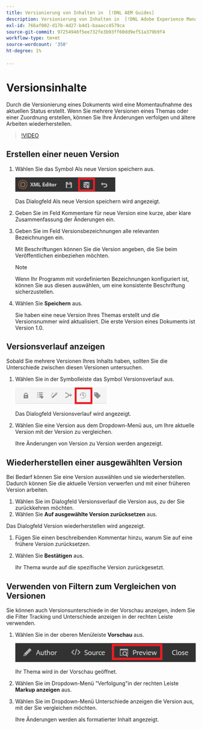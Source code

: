 ```yaml
---
title: Versionierung von Inhalten in  [!DNL AEM Guides]
description: Versionierung von Inhalten in  [!DNL Adobe Experience Manager Guides]
exl-id: 766af002-d17b-4d27-b4d1-baaacc4579ca
source-git-commit: 97254946f5ee732fe3b93ff60dd9ef51a379b9f4
workflow-type: tm+mt
source-wordcount: '350'
ht-degree: 1%

---
```


# Versionsinhalte

Durch die Versionierung eines Dokuments wird eine Momentaufnahme des aktuellen Status erstellt. Wenn Sie mehrere Versionen eines Themas oder einer Zuordnung erstellen, können Sie Ihre Änderungen verfolgen und ältere Arbeiten wiederherstellen.

>[!VIDEO](https://video.tv.adobe.com/v/336724?quality=12&learn=on)

## Erstellen einer neuen Version

1. Wählen Sie das Symbol Als neue Version speichern aus.

   ![Symbol &quot;Als neue Version speichern&quot;](images/common/save-as-new-version.png)

   Das Dialogfeld Als neue Version speichern wird angezeigt.

1. Geben Sie im Feld Kommentare für neue Version eine kurze, aber klare Zusammenfassung der Änderungen ein.
1. Geben Sie im Feld Versionsbezeichnungen alle relevanten Bezeichnungen ein.

   Mit Beschriftungen können Sie die Version angeben, die Sie beim Veröffentlichen einbeziehen möchten.

   >[!NOTE]
   >
   >Wenn Ihr Programm mit vordefinierten Bezeichnungen konfiguriert ist, können Sie aus diesen auswählen, um eine konsistente Beschriftung sicherzustellen.

1. Wählen Sie **Speichern** aus.

   Sie haben eine neue Version Ihres Themas erstellt und die Versionsnummer wird aktualisiert. Die erste Version eines Dokuments ist Version 1.0.

## Versionsverlauf anzeigen

Sobald Sie mehrere Versionen Ihres Inhalts haben, sollten Sie die Unterschiede zwischen diesen Versionen untersuchen.

1. Wählen Sie in der Symbolleiste das Symbol Versionsverlauf aus.

   ![Versionsverlauf-Symbol](images/lesson-7/version-history.png)

   Das Dialogfeld Versionsverlauf wird angezeigt.

1. Wählen Sie eine Version aus dem Dropdown-Menü aus, um Ihre aktuelle Version mit der Version zu vergleichen.

   Ihre Änderungen von Version zu Version werden angezeigt.

## Wiederherstellen einer ausgewählten Version

Bei Bedarf können Sie eine Version auswählen und sie wiederherstellen. Dadurch können Sie die aktuelle Version verwerfen und mit einer früheren Version arbeiten.

1. Wählen Sie im Dialogfeld Versionsverlauf die Version aus, zu der Sie zurückkehren möchten.
1. Wählen Sie **Auf ausgewählte Version zurücksetzen** aus.

Das Dialogfeld Version wiederherstellen wird angezeigt.

1. Fügen Sie einen beschreibenden Kommentar hinzu, warum Sie auf eine frühere Version zurücksetzen.
1. Wählen Sie **Bestätigen** aus.

   Ihr Thema wurde auf die spezifische Version zurückgesetzt.

## Verwenden von Filtern zum Vergleichen von Versionen

Sie können auch Versionsunterschiede in der Vorschau anzeigen, indem Sie die Filter Tracking und Unterschiede anzeigen in der rechten Leiste verwenden.

1. Wählen Sie in der oberen Menüleiste **Vorschau** aus.

   ![Schaltfläche „Vorschau“](images/common/select-preview.png)

   Ihr Thema wird in der Vorschau geöffnet.

1. Wählen Sie im Dropdown-Menü &quot;Verfolgung&quot;in der rechten Leiste **Markup anzeigen** aus.
1. Wählen Sie im Dropdown-Menü Unterschiede anzeigen die Version aus, mit der Sie vergleichen möchten.

   Ihre Änderungen werden als formatierter Inhalt angezeigt.

